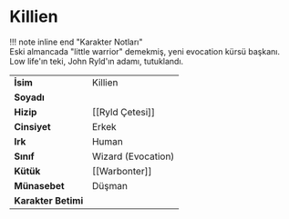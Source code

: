 # Killien   
!!! note inline end "Karakter Notları"  
	Eski almancada "little warrior" demekmiş, yeni evocation kürsü başkanı. Low life'ın teki, John Ryld'ın adamı, tutuklandı.     
  
|  |  |  
|---|---|  
| **İsim** | Killien |  
| **Soyadı** |  |  
| **Hizip** | [[Ryld Çetesi]] |  
| **Cinsiyet** | Erkek |  
| **Irk** | Human |  
| **Sınıf** | Wizard (Evocation) |  
| **Kütük** | [[Warbonter]] |  
| **Münasebet** | Düşman |  
| **Karakter Betimi** |  |  
  
  

